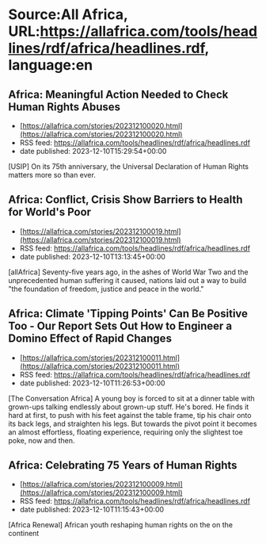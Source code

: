 # Source:All Africa, URL:https://allafrica.com/tools/headlines/rdf/africa/headlines.rdf, language:en

## Africa: Meaningful Action Needed to Check Human Rights Abuses
 - [https://allafrica.com/stories/202312100020.html](https://allafrica.com/stories/202312100020.html)
 - RSS feed: https://allafrica.com/tools/headlines/rdf/africa/headlines.rdf
 - date published: 2023-12-10T15:29:54+00:00

[USIP] On its 75th anniversary, the Universal Declaration of Human Rights matters more so than ever.

## Africa: Conflict, Crisis Show Barriers to Health for World's Poor
 - [https://allafrica.com/stories/202312100019.html](https://allafrica.com/stories/202312100019.html)
 - RSS feed: https://allafrica.com/tools/headlines/rdf/africa/headlines.rdf
 - date published: 2023-12-10T13:13:45+00:00

[allAfrica] Seventy-five years ago, in the ashes of World War Two and the unprecedented human suffering it caused, nations laid out a way to build "the foundation of freedom, justice and peace in the world."

## Africa: Climate 'Tipping Points' Can Be Positive Too - Our Report Sets Out How to Engineer a Domino Effect of Rapid Changes
 - [https://allafrica.com/stories/202312100011.html](https://allafrica.com/stories/202312100011.html)
 - RSS feed: https://allafrica.com/tools/headlines/rdf/africa/headlines.rdf
 - date published: 2023-12-10T11:26:53+00:00

[The Conversation Africa] A young boy is forced to sit at a dinner table with grown-ups talking endlessly about grown-up stuff. He's bored. He finds it hard at first, to push with his feet against the table frame, tip his chair onto its back legs, and straighten his legs. But towards the pivot point it becomes an almost effortless, floating experience, requiring only the slightest toe poke, now and then.

## Africa: Celebrating 75 Years of Human Rights
 - [https://allafrica.com/stories/202312100009.html](https://allafrica.com/stories/202312100009.html)
 - RSS feed: https://allafrica.com/tools/headlines/rdf/africa/headlines.rdf
 - date published: 2023-12-10T11:15:43+00:00

[Africa Renewal] African youth reshaping human rights on the on the continent

